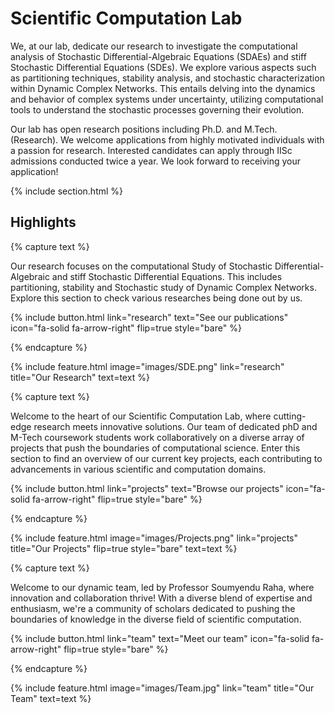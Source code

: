 ---
---

# Scientific Computation Lab
We, at our lab, dedicate our research to investigate the computational analysis of Stochastic Differential-Algebraic Equations (SDAEs) and stiff Stochastic Differential Equations (SDEs). We explore various aspects such as partitioning techniques, stability analysis, and stochastic characterization within Dynamic Complex Networks. This entails delving into the dynamics and behavior of complex systems under uncertainty, utilizing computational tools to understand the stochastic processes governing their evolution.

Our lab has open research positions including Ph.D. and M.Tech. (Research). We welcome applications from highly motivated individuals with a passion for research. Interested candidates can apply through IISc admissions conducted twice a year. We look forward to receiving your application!


{% include section.html %}

## Highlights

{% capture text %}

Our research focuses on the computational Study of Stochastic Differential-Algebraic and stiff Stochastic Differential Equations. This includes partitioning, stability and Stochastic study of Dynamic Complex Networks. Explore this section to check various researches being done out by us.

{%
  include button.html
  link="research"
  text="See our publications"
  icon="fa-solid fa-arrow-right"
  flip=true
  style="bare"
%}

{% endcapture %}

{%
  include feature.html
  image="images/SDE.png"
  link="research"
  title="Our Research"
  text=text
%}

{% capture text %}

Welcome to the heart of our Scientific Computation Lab, where cutting-edge research meets innovative solutions. Our team of dedicated phD and M-Tech coursework students work collaboratively on a diverse array of projects that push the boundaries of computational science. Enter this section to find an overview of our current key projects, each contributing to advancements in various scientific and computation domains.

{%
  include button.html
  link="projects"
  text="Browse our projects"
  icon="fa-solid fa-arrow-right"
  flip=true
  style="bare"
%}

{% endcapture %}

{%
  include feature.html
  image="images/Projects.png"
  link="projects"
  title="Our Projects"
  flip=true
  style="bare"
  text=text
%}

{% capture text %}

Welcome to our dynamic team, led by Professor Soumyendu Raha, where innovation and collaboration thrive! With a diverse blend of expertise and enthusiasm, we're a community of scholars dedicated to pushing the boundaries of knowledge in the diverse field of scientific computation.

{%
  include button.html
  link="team"
  text="Meet our team"
  icon="fa-solid fa-arrow-right"
  flip=true
  style="bare"
%}

{% endcapture %}

{%
  include feature.html
  image="images/Team.jpg"
  link="team"
  title="Our Team"
  text=text
%}
